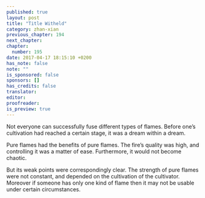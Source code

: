 ```yaml
---
published: true
layout: post
title: "Title Witheld"
category: zhan-xian
previous_chapter: 194
next_chapter: 
chapter:
  number: 195
date: 2017-04-17 18:15:10 +0200
has_note: false
note: ""
is_sponsored: false
sponsors: []
has_credits: false
translator:
editor:
proofreader:
is_preview: true
---
```

Not everyone can successfully fuse different types of flames. Before one’s cultivation had reached a certain stage, it was a dream within a dream. 

Pure flames had the benefits of pure flames. The fire’s quality was high, and controlling it was a matter of ease. Furthermore, it would not become chaotic. 

But its weak points were correspondingly clear. The strength of pure flames were not constant, and depended on the cultivation of the cultivator. Moreover if someone has only one kind of flame then it may not be usable under certain circumstances. 
